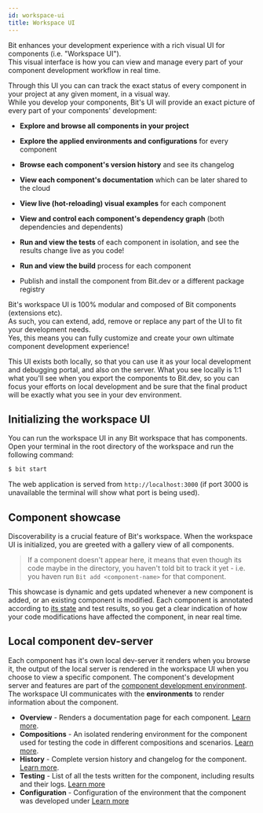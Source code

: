 ```yaml
---
id: workspace-ui
title: Workspace UI
---
```


Bit enhances your development experience with a rich visual UI for components (i.e. "Workspace UI").  
This visual interface is how you can view and manage every part of your component development workflow in real time.

Through this UI you can can track the exact status of every component in your project at any given moment, in a visual way.  
While you develop your components, Bit's UI will provide an exact picture of every part of your components' development:

- **Explore and browse all components in your project**

- **Explore the applied environments and configurations** for every component

- **Browse each component's version history** and see its changelog

- **View each component's documentation** which can be later shared to the cloud

- **View live (hot-reloading) visual examples** for each component

- **View and control each component's dependency graph** (both dependencies and dependents)

- **Run and view the tests** of each component in isolation, and see the results change live as you code!

- **Run and view the build** process for each component

- Publish and install the component from Bit.dev or a different package registry

Bit's workspace UI is 100% modular and composed of Bit components (extensions etc).  
As such, you can extend, add, remove or replace any part of the UI to fit your development needs.  
Yes, this means you can fully customize and create your own ultimate component development experience!

This UI exists both locally, so that you can use it as your local development and debugging portal, and also on the server. What you see locally is 1:1 what you'll see when you export the components to Bit.dev, so you can focus your efforts on local development and be sure that the final product will be exactly what you see in your dev environment.

## Initializing the workspace UI

You can run the workspace UI in any Bit workspace that has components. Open your terminal in the root directory of the workspace and run the following command:

```sh
$ bit start
```

The web application is served from `http://localhost:3000` (if port 3000 is unavailable the terminal will show what port is being used).

## Component showcase

Discoverability is a crucial feature of Bit's workspace. When the workspace UI is initialized, you are greeted with a gallery view of all components.

> If a component doesn't appear here, it means that even though its code maybe in the directory, you haven't told bit to track it yet - i.e. you haven run `Bit add <component-name>` for that component.

This showcase is dynamic and gets updated whenever a new component is added, or an existing component is modified. Each component is annotated according to [its state](/workspace/statuses) and test results, so you get a clear indication of how your code modifications have affected the component, in near real time.

## Local component dev-server

Each component has it's own local dev-server it renders when you browse it, the output of the local server is rendered in the workspace UI when you choose to view a specific component. The component's development server and features are part of the [component development environment](/environment/overview). The workspace UI communicates with the **environments** to render information about the component.

- **Overview** - Renders a documentation page for each component. [Learn more](/documentation/automated-docs).
- **Compositions** - An isolated rendering environment for the component used for testing the code in different compositions and scenarios. [Learn more](/compositions/develop-in-isolation).
- **History** - Complete version history and changelog for the component. [Learn more](/versioning/overview#building-component-history).
- **Testing** - List of all the tests written for the component, including results and their logs. [Learn more](/testing/correct-link-here)
- **Configuration** - Configuration of the environment that the component was developed under [Learn more](/testing/correct-link-here)
